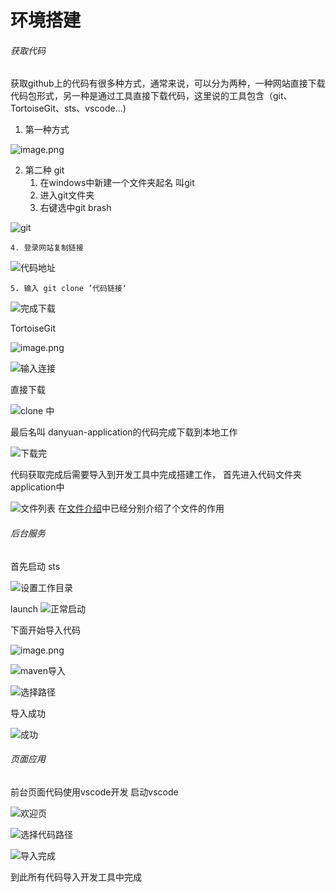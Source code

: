 # 环境搭建

###### 获取代码
获取github上的代码有很多种方式，通常来说，可以分为两种，一种网站直接下载代码包形式，另一种是通过工具直接下载代码，这里说的工具包含（git、TortoiseGit、sts、vscode...)
1. 第一种方式

![image.png](https://upload-images.jianshu.io/upload_images/2787821-a936c9ce1f440d6a.png?imageMogr2/auto-orient/strip%7CimageView2/2/w/1240)

2. 第二种
  git 
    1. 在windows中新建一个文件夹起名 叫git
    2. 进入git文件夹
    3. 右键选中git brash 

![git](https://upload-images.jianshu.io/upload_images/2787821-646fe558f3224ccb.png?imageMogr2/auto-orient/strip%7CimageView2/2/w/1240)

    4. 登录网站复制链接

![代码地址](https://upload-images.jianshu.io/upload_images/2787821-27123f121aeeb894.png?imageMogr2/auto-orient/strip%7CimageView2/2/w/1240)

    5. 输入 git clone ’代码链接‘

![完成下载](https://upload-images.jianshu.io/upload_images/2787821-4f127d9cbcde0591.png?imageMogr2/auto-orient/strip%7CimageView2/2/w/1240)

   TortoiseGit

![image.png](https://upload-images.jianshu.io/upload_images/2787821-a3c9673600e17aa0.png?imageMogr2/auto-orient/strip%7CimageView2/2/w/1240)

![输入连接](https://upload-images.jianshu.io/upload_images/2787821-727efd440379677d.png?imageMogr2/auto-orient/strip%7CimageView2/2/w/1240)

直接下载

![clone 中](https://upload-images.jianshu.io/upload_images/2787821-72d4fd8e019ebaad.png?imageMogr2/auto-orient/strip%7CimageView2/2/w/1240)

最后名叫 danyuan-application的代码完成下载到本地工作

![下载完](https://upload-images.jianshu.io/upload_images/2787821-22f486a65fbff775.png?imageMogr2/auto-orient/strip%7CimageView2/2/w/1240)

代码获取完成后需要导入到开发工具中完成搭建工作，
首先进入代码文件夹 application中

![文件列表](https://upload-images.jianshu.io/upload_images/2787821-2450e60033b70fbd.png?imageMogr2/auto-orient/strip%7CimageView2/2/w/1240)
在[文件介绍](https://514840279.gitbooks.io/danyuan/content/introduce/system/文件介绍.html)中已经分别介绍了个文件的作用

###### 后台服务
首先启动 sts 

![设置工作目录](https://upload-images.jianshu.io/upload_images/2787821-6404b5cd7c2e9613.png?imageMogr2/auto-orient/strip%7CimageView2/2/w/1240)

launch
![正常启动](https://upload-images.jianshu.io/upload_images/2787821-b7ccaaa40b41236f.png?imageMogr2/auto-orient/strip%7CimageView2/2/w/1240)

下面开始导入代码

![image.png](https://upload-images.jianshu.io/upload_images/2787821-955158d10b221690.png?imageMogr2/auto-orient/strip%7CimageView2/2/w/1240)

![maven导入](https://upload-images.jianshu.io/upload_images/2787821-8341fb5f0d57d993.png?imageMogr2/auto-orient/strip%7CimageView2/2/w/1240)

![选择路径](https://upload-images.jianshu.io/upload_images/2787821-89ad14c552516d7e.png?imageMogr2/auto-orient/strip%7CimageView2/2/w/1240)

导入成功

![成功](https://upload-images.jianshu.io/upload_images/2787821-36c5bc5fb5531974.png?imageMogr2/auto-orient/strip%7CimageView2/2/w/1240)

###### 页面应用
前台页面代码使用vscode开发
启动vscode

![欢迎页](https://upload-images.jianshu.io/upload_images/2787821-2a213fafab36f1e8.png?imageMogr2/auto-orient/strip%7CimageView2/2/w/1240)

![选择代码路径](https://upload-images.jianshu.io/upload_images/2787821-ab25df53c8b4f5e0.png?imageMogr2/auto-orient/strip%7CimageView2/2/w/1240)

![导入完成](https://upload-images.jianshu.io/upload_images/2787821-7836230535f580b8.png?imageMogr2/auto-orient/strip%7CimageView2/2/w/1240)


到此所有代码导入开发工具中完成